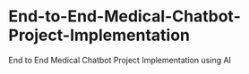 # End-to-End-Medical-Chatbot-Project-Implementation
End to End Medical Chatbot Project Implementation using AI
